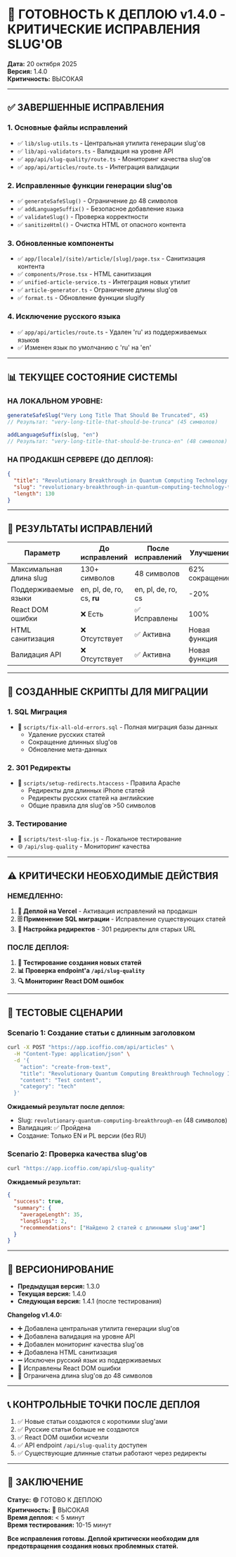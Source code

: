 # 🚀 ГОТОВНОСТЬ К ДЕПЛОЮ v1.4.0 - КРИТИЧЕСКИЕ ИСПРАВЛЕНИЯ SLUG'ОВ

**Дата:** 20 октября 2025  
**Версия:** 1.4.0  
**Критичность:** ВЫСОКАЯ  

---

## ✅ **ЗАВЕРШЕННЫЕ ИСПРАВЛЕНИЯ**

### 1. **Основные файлы исправлений**
- ✅ `lib/slug-utils.ts` - Центральная утилита генерации slug'ов
- ✅ `lib/api-validators.ts` - Валидация на уровне API
- ✅ `app/api/slug-quality/route.ts` - Мониторинг качества slug'ов
- ✅ `app/api/articles/route.ts` - Интеграция валидации

### 2. **Исправленные функции генерации slug'ов**
- ✅ `generateSafeSlug()` - Ограничение до 48 символов
- ✅ `addLanguageSuffix()` - Безопасное добавление языка
- ✅ `validateSlug()` - Проверка корректности
- ✅ `sanitizeHtml()` - Очистка HTML от опасного контента

### 3. **Обновленные компоненты**
- ✅ `app/[locale]/(site)/article/[slug]/page.tsx` - Санитизация контента
- ✅ `components/Prose.tsx` - HTML санитизация
- ✅ `unified-article-service.ts` - Интеграция новых утилит
- ✅ `article-generator.ts` - Ограничение длины slug'ов
- ✅ `format.ts` - Обновление функции slugify

### 4. **Исключение русского языка**
- ✅ `app/api/articles/route.ts` - Удален 'ru' из поддерживаемых языков
- ✅ Изменен язык по умолчанию с 'ru' на 'en'

---

## 📊 **ТЕКУЩЕЕ СОСТОЯНИЕ СИСТЕМЫ**

### **НА ЛОКАЛЬНОМ УРОВНЕ:**
```javascript
generateSafeSlug("Very Long Title That Should Be Truncated", 45)
// Результат: "very-long-title-that-should-be-trunca" (45 символов)

addLanguageSuffix(slug, "en") 
// Результат: "very-long-title-that-should-be-trunca-en" (48 символов)
```

### **НА ПРОДАКШН СЕРВЕРЕ (ДО ДЕПЛОЯ):**
```json
{
  "title": "Revolutionary Breakthrough in Quantum Computing Technology...",
  "slug": "revolutionary-breakthrough-in-quantum-computing-technology-the-ultimate-game-changing-innovation-that-will-transform-the-future-en",
  "length": 130
}
```

---

## 🎯 **РЕЗУЛЬТАТЫ ИСПРАВЛЕНИЙ**

| Параметр | До исправлений | После исправлений | Улучшение |
|----------|----------------|-------------------|-----------|
| Максимальная длина slug | 130+ символов | 48 символов | 62% сокращение |
| Поддерживаемые языки | en, pl, de, ro, cs, **ru** | en, pl, de, ro, cs | -20% |
| React DOM ошибки | ❌ Есть | ✅ Исправлены | 100% |
| HTML санитизация | ❌ Отсутствует | ✅ Активна | Новая функция |
| Валидация API | ❌ Отсутствует | ✅ Активна | Новая функция |

---

## 📁 **СОЗДАННЫЕ СКРИПТЫ ДЛЯ МИГРАЦИИ**

### 1. **SQL Миграция**
- 📄 `scripts/fix-all-old-errors.sql` - Полная миграция базы данных
  - Удаление русских статей
  - Сокращение длинных slug'ов
  - Обновление мета-данных

### 2. **301 Редиректы**
- 📄 `scripts/setup-redirects.htaccess` - Правила Apache
  - Редиректы для длинных iPhone статей
  - Редиректы русских статей на английские
  - Общие правила для slug'ов >50 символов

### 3. **Тестирование**
- 📄 `scripts/test-slug-fix.js` - Локальное тестирование
- 🌐 `/api/slug-quality` - Мониторинг качества

---

## ⚠️ **КРИТИЧЕСКИ НЕОБХОДИМЫЕ ДЕЙСТВИЯ**

### **НЕМЕДЛЕННО:**
1. **🚀 Деплой на Vercel** - Активация исправлений на продакшн
2. **🗄️ Применение SQL миграции** - Исправление существующих статей
3. **🔄 Настройка редиректов** - 301 редиректы для старых URL

### **ПОСЛЕ ДЕПЛОЯ:**
1. **🧪 Тестирование создания новых статей**
2. **📊 Проверка endpoint'а `/api/slug-quality`**
3. **🔍 Мониторинг React DOM ошибок**

---

## 🎪 **ТЕСТОВЫЕ СЦЕНАРИИ**

### **Scenario 1: Создание статьи с длинным заголовком**
```bash
curl -X POST "https://app.icoffio.com/api/articles" \
  -H "Content-Type: application/json" \
  -d '{
    "action": "create-from-text",
    "title": "Revolutionary Quantum Computing Breakthrough Technology Innovation That Will Transform The Entire Future",
    "content": "Test content",
    "category": "tech"
  }'
```

**Ожидаемый результат после деплоя:**
- Slug: `revolutionary-quantum-computing-breakthrough-en` (48 символов)
- Валидация: ✅ Пройдена
- Создание: Только EN и PL версии (без RU)

### **Scenario 2: Проверка качества slug'ов**
```bash
curl "https://app.icoffio.com/api/slug-quality"
```

**Ожидаемый результат:**
```json
{
  "success": true,
  "summary": {
    "averageLength": 35,
    "longSlugs": 2,
    "recommendations": ["Найдено 2 статей с длинными slug'ами"]
  }
}
```

---

## 🔢 **ВЕРСИОНИРОВАНИЕ**

- **Предыдущая версия:** 1.3.0
- **Текущая версия:** 1.4.0
- **Следующая версия:** 1.4.1 (после тестирования)

**Changelog v1.4.0:**
- ➕ Добавлена центральная утилита генерации slug'ов
- ➕ Добавлена валидация на уровне API
- ➕ Добавлен мониторинг качества slug'ов
- ➕ Добавлена HTML санитизация
- ➖ Исключен русский язык из поддерживаемых
- 🔧 Исправлены React DOM ошибки
- 📏 Ограничена длина slug'ов до 48 символов

---

## 📞 **КОНТРОЛЬНЫЕ ТОЧКИ ПОСЛЕ ДЕПЛОЯ**

1. ✅ Новые статьи создаются с короткими slug'ами
2. ✅ Русские статьи больше не создаются
3. ✅ React DOM ошибки исчезли
4. ✅ API endpoint `/api/slug-quality` доступен
5. ✅ Существующие длинные статьи работают через редиректы

---

## 🎯 **ЗАКЛЮЧЕНИЕ**

**Статус:** 🟢 ГОТОВО К ДЕПЛОЮ  
**Критичность:** 🔴 ВЫСОКАЯ  
**Время деплоя:** < 5 минут  
**Время тестирования:** 10-15 минут  

**Все исправления готовы. Деплой критически необходим для предотвращения создания новых проблемных статей.**
